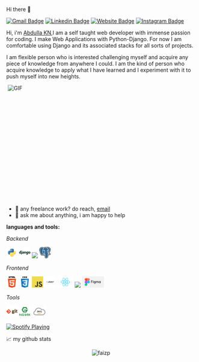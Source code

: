  Hi there 👋



<!--
**abdullakn/abdullakn** is a ✨ _special_ ✨ repository because its `README.md` (this file) appears on your GitHub profile.

Here are some ideas to get you started:

- 🔭 I’m currently working on ...
- 🌱 I’m currently learning ...
- 👯 I’m looking to collaborate on ...
- 🤔 I’m looking for help with ...
- 💬 Ask me about ...
- 📫 How to reach me: ...
- 😄 Pronouns: ...
- ⚡ Fun fact: ...
-->

[![Gmail Badge](https://img.shields.io/badge/-abdullakn96@gmail.com-c14438?style=flat&logo=Gmail&logoColor=white&link=mailto:abdullakn96@gmail.com)](mailto:abdullakn96@gmail.com)
[![Linkedin Badge](https://img.shields.io/badge/-AbdullaKN-blue?style=flat&logo=Linkedin&logoColor=white&link=https://www.linkedin.com/in/abdulla-kn-2662841b7/)](https://www.linkedin.com/in/abdulla-kn-2662841b7/)
[![Website Badge](https://img.shields.io/badge/-AbdullaKN-green?style=flat&logo=Google-Chrome&logoColor=white&link=https://jessicalim.me)](http://profile.abdullakn.online)
[![Instagram Badge](https://img.shields.io/badge/-@hashmy_abdulla-pink?style=flat&logo=instagram&logoColor=white&link=https://instagram.com/jlim_slam/)](https://instagram.com/hashmy_abdulla)

Hi, i'm [Abdulla KN](http://profile.abdullakn.online/),I am a self taught web developer with immense passion for coding. I make Web Applications with Python-Django. For now I am comfortable using Django and its associated stacks for all sorts of projects.

I am flexible person who is interested challenging myself and acquire any piece of knowledge from anywhere I could. I am the kind of person who acquire knowledge to apply what I have learned and I experiment with it to push myself into new heights.

 <img align="right" alt="GIF" src="https://github.com/abhisheknaiidu/abhisheknaiidu/blob/master/code.gif?raw=true" width="500" height="320" />



- 💼 any freelance work? do reach, [email](mailto:abdullakn96@gmail.com) 
- 💬 ask me about anything, i am happy to help



**languages and tools:**  

*Backend*

<code><img height="30" src="https://raw.githubusercontent.com/github/explore/80688e429a7d4ef2fca1e82350fe8e3517d3494d/topics/python/python.png"></code>
<code><img height="30" src="https://raw.githubusercontent.com/github/explore/80688e429a7d4ef2fca1e82350fe8e3517d3494d/topics/django/django.png"></code>
<code><img height="30" src="https://storage.googleapis.com/cw-p1w5jpim0sdhkccw8gr/media/blog-images/drf-logo2.png"></code>
<code><img height="30" src="https://raw.githubusercontent.com/github/explore/80688e429a7d4ef2fca1e82350fe8e3517d3494d/topics/postgresql/postgresql.png"></code>

*Frontend*

<code><img height="30" src="https://raw.githubusercontent.com/github/explore/80688e429a7d4ef2fca1e82350fe8e3517d3494d/topics/html/html.png"></code>
<code><img height="30" src="https://raw.githubusercontent.com/github/explore/80688e429a7d4ef2fca1e82350fe8e3517d3494d/topics/css/css.png"></code>
<code><img height="30" src="https://raw.githubusercontent.com/github/explore/5c058a388828bb5fde0bcafd4bc867b5bb3f26f3/topics/javascript/javascript.png"></code>
<code><img height="30" src="https://raw.githubusercontent.com/github/explore/80688e429a7d4ef2fca1e82350fe8e3517d3494d/topics/jquery/jquery.png"></code>
<code><img height="30" src="https://github.com/abdullakn/abdullakn/blob/main/react.png"></code>
<code><img height="30" src="https://upload.wikimedia.org/wikipedia/commons/b/b2/Bootstrap_logo.svg"></code>
<code><img height="30" src="https://github.com/abdullakn/abdullakn/blob/main/figma.png"></code>
 
*Tools*
 
<code><img height="30" src="https://raw.githubusercontent.com/github/explore/80688e429a7d4ef2fca1e82350fe8e3517d3494d/topics/git/git.png"></code>
<code><img height="30" src="https://github.com/abdullakn/abdullakn/blob/main/nginx.png"></code>
<code><img height="30" src="https://github.com/abdullakn/abdullakn/blob/main/aws.png"></code>


[<img src="https://now-playing-codestackr.vercel.app/api/spotify-playing" alt="Spotify Playing" width="350" />](https://open.spotify.com/track/0uXQpEJemFp9z0OJvecPwu?si=7199fe9d42cb41ee)

📈 my github stats

<p align="center"> <img src="https://github-readme-stats.vercel.app/api?username=faizp&show_icons=true&theme=gotham" alt="faizp" />








